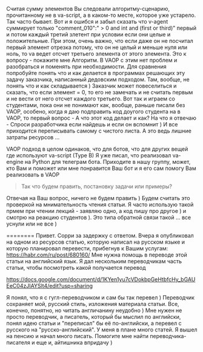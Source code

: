 Считая сумму элементов Вы следовали алгоритму-сценарию, прочитанному не в va-script, а в каком-то месте, которое уже устарело. Так часто бывает. Вот и я ошибся и забыл сказать что v-agent суммирует только "comment_010":" > 0 and int and (first or third)" первый и потом каждый третий злетент при условии если они целые и положительные. При этом, очень важно, что если даже он не посчитал первый элемент отрезка потому, что он не целый и меньше нуля или ноль, то va ведет отсчет третьего элемента от этого элемента. Это к вопросу - покажите мне Алгоритм. В VAOP c этим нет проблем и разобраться и поменять при необходимости.
Для сравнения попробуйте понять что и как делается в программах решающих эту задачу заказчика, написанный дедовским подходом. Там, вообще, не понять что и как складывается )
Заказчик может повеселиться и сказать, что если элемент = 0, то его не замечать и не считать первым и не вести от него отсчет каждого третьего.
Вот так и играем со студентами, пока они не понимают как, вообще, раньше писали без VAOP, особено, когда я даю подправить код доугого студента на в VAOP, то первый вопрос - А что этот код делает и как? На что я отвечаю - Спроси разработчика если найдешь и если он вспомнит )
И все приходится переписывать самому с чистого листа. А это ведь лишние затраты ресурсов ...

VAOP подход в целом одинаков, что для ботов, что для других вещей где используют va-script (Type B)
Я уже писал, что реализовал va-engine на Python для телеграм бота.
Приходите в нашу группу, может, кто Вам и поможет или мне понравится Ваш бот и я его сам помогу Вам реализовать в VAOP

> Так что будем править, постановку задачи или примеры?

Отвечая на Ваш вопрос, ничего не будем править ) Будем считать это проверкой на мнимательность чтения статьи. Я часто использую такой прмем при чтении лекций - заявляю одно, а код пишу про другое ) и смотрю на реакцию студентов ). Это типа обратной связи такой ... все уснули или не все )

========
Привет. Сорри за задержку с ответом.
Вчера я опубликовал на одном из ресурсов статью, которую написал на русском языке и которую планировал перевести, прибегнув к Вашим услугам: https://habr.com/ru/post/680160/
Мне нужна помощь в переводе этой статьи на английский язык.
Я дал нескольким переводчикам часть статьи, чтобы посмотреть какой получается перевод

https://docs.google.com/document/d/1KYen1yu7cVDokbpGeHtbfcHy_bGAUEeC04zJIAYSlt4/edit?usp=sharing

Я понял, что я с гугл-переводчиком и сам бы так перевел )
Переводчик сохраняет мой, русский стиль, изложения материала статьи. Все, конечно, понятно, но читать англичанину неудобно )
Мне нужен не просто переводчик, а писатель, который бы мыслил по английски, понял идею статьи и "переписал" бы её по-английски, а перевел с русского на "русско-английский".
У меня в плане много статей. Я вышел на пенсию и начал много писать. 
Помогите мне найти переводчика-писателя и еще и, айтишника впридачу ) 